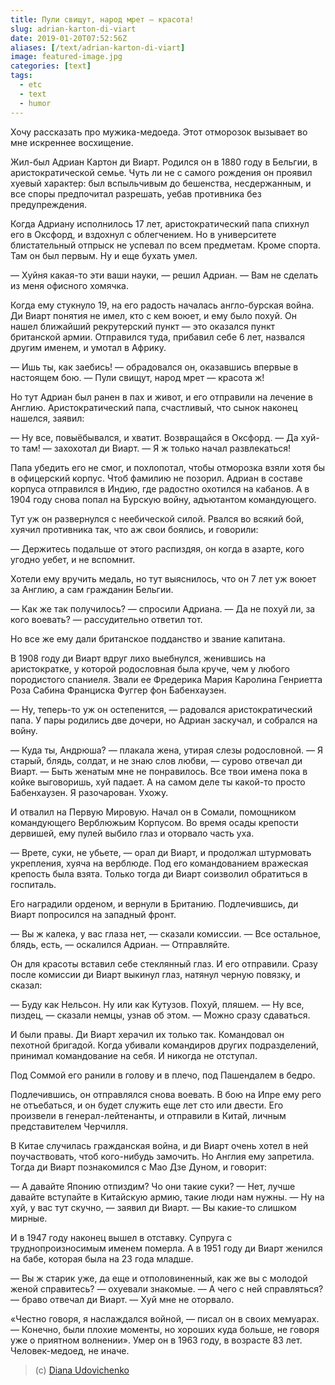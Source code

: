 ```yaml
---
title: Пули свищут, народ мрет — красота!
slug: adrian-karton-di-viart
date: 2019-01-20T07:52:56Z
aliases: [/text/adrian-karton-di-viart]
image: featured-image.jpg
categories: [text]
tags:
  - etc
  - text
  - humor
---
```


Хочу рассказать про мужика-медоеда. Этот отморозок вызывает во мне искреннее восхищение.

Жил-был Адриан Картон ди Виарт. Родился он в 1880 году в Бельгии, в аристократической семье. Чуть ли не с самого рождения он проявил хуевый характер: был вспыльчивым до бешенства, несдержанным, и все споры предпочитал разрешать, уебав противника без предупреждения.

Когда Адриану исполнилось 17 лет, аристократический папа спихнул его в Оксфорд, и вздохнул с облегчением. Но в университете блистательный отпрыск не успевал по всем предметам. Кроме спорта. Там он был первым. Ну и еще бухать умел.

— Хуйня какая-то эти ваши науки, — решил Адриан. — Вам не сделать из меня офисного хомячка.

<!--more-->

Когда ему стукнуло 19, на его радость началась англо-бурская война. Ди Виарт понятия не имел, кто с кем воюет, и ему было похуй. Он нашел ближайший рекрутерский пункт — это оказался пункт британской армии. Отправился туда, прибавил себе 6 лет, назвался другим именем, и умотал в Африку.

— Ишь ты, как заебись! — обрадовался он, оказавшись впервые в настоящем бою. — Пули свищут, народ мрет — красота ж!

Но тут Адриан был ранен в пах и живот, и его отправили на лечение в Англию. Аристократический папа, счастливый, что сынок наконец нашелся, заявил:

— Ну все, повыёбывался, и хватит. Возвращайся в Оксфорд.
— Да хуй-то там! — захохотал ди Виарт. — Я ж только начал развлекаться!

Папа убедить его не смог, и похлопотал, чтобы отморозка взяли хотя бы в офицерский корпус. Чтоб фамилию не позорил. Адриан в составе корпуса отправился в Индию, где радостно охотился на кабанов. А в 1904 году снова попал на Бурскую войну, адъютантом командующего.

Тут уж он развернулся с неебической силой. Рвался во всякий бой, хуячил противника так, что аж свои боялись, и говорили:

— Держитесь подальше от этого распиздяя, он когда в азарте, кого угодно уебет, и не вспомнит.

Хотели ему вручить медаль, но тут выяснилось, что он 7 лет уж воюет за Англию, а сам гражданин Бельгии.

— Как же так получилось? — спросили Адриана.
— Да не похуй ли, за кого воевать? — рассудительно ответил тот.

Но все же ему дали британское подданство и звание капитана.

В 1908 году ди Виарт вдруг лихо выебнулся, женившись на аристократке, у которой родословная была круче, чем у любого породистого спаниеля. Звали ее Фредерика Мария Каролина Генриетта Роза Сабина Франциска Фуггер фон Бабенхаузен.

— Ну, теперь-то уж он остепенится, — радовался аристократический папа.
У пары родились две дочери, но Адриан заскучал, и собрался на войну.

— Куда ты, Андрюша? — плакала жена, утирая слезы родословной.
— Я старый, блядь, солдат, и не знаю слов любви, — сурово отвечал ди Виарт. — Быть женатым мне не понравилось. Все твои имена пока в койке выговоришь, хуй падает. А на самом деле ты какой-то просто Бабенхаузен. Я разочарован. Ухожу.

И отвалил на Первую Мировую. Начал он в Сомали, помощником командующего Верблюжьим Корпусом. Во время осады крепости дервишей, ему пулей выбило глаз и оторвало часть уха.

— Врете, суки, не убьете, — орал ди Виарт, и продолжал штурмовать укрепления, хуяча на верблюде. Под его командованием вражеская крепость была взята. Только тогда ди Виарт соизволил обратиться в госпиталь.

Его наградили орденом, и вернули в Британию. Подлечившись, ди Виарт попросился на западный фронт.

— Вы ж калека, у вас глаза нет, — сказали комиссии.
— Все остальное, блядь, есть, — оскалился Адриан. — Отправляйте.

Он для красоты вставил себе стеклянный глаз. И его отправили. Сразу после комиссии ди Виарт выкинул глаз, натянул черную повязку, и сказал:

— Буду как Нельсон. Ну или как Кутузов. Похуй, пляшем.
— Ну все, пиздец, — сказали немцы, узнав об этом. — Можно сразу сдаваться.

И были правы. Ди Виарт херачил их только так. Командовал он пехотной бригадой. Когда убивали командиров других подразделений, принимал командование на себя. И никогда не отступал.

Под Соммой его ранили в голову и в плечо, под Пашендалем в бедро.

Подлечившись, он отправлялся снова воевать. В бою на Ипре ему рего не отъебаться, и он будет служить еще лет сто или двести. Его произвели в генерал-лейтенанты, и отправили в Китай, личным представителем Черчилля.

В Китае случилась гражданская война, и ди Виарт очень хотел в ней поучаствовать, чтоб кого-нибудь замочить. Но Англия ему запретила. Тогда ди Виарт познакомился с Мао Дзе Дуном, и говорит:

— А давайте Японию отпиздим? Чо они такие суки?
— Нет, лучше давайте вступайте в Китайскую армию, такие люди нам нужны.
— Ну на хуй, у вас тут скучно, — заявил ди Виарт. — Вы какие-то слишком мирные.

И в 1947 году наконец вышел в отставку. Супруга с труднопроизносимым именем померла. А в 1951 году ди Виарт женился на бабе, которая была на 23 года младше.

— Вы ж старик уже, да еще и отполовиненный, как же вы с молодой женой справитесь? — охуевали знакомые.
— А чего с ней справляться? — браво отвечал ди Виарт. — Хуй мне не оторвало.

«Честно говоря, я наслаждался войной, — писал он в своих мемуарах. — Конечно, были плохие моменты, но хороших куда больше, не говоря уже о приятном волнении».
Умер он в 1963 году, в возрасте 83 лет. Человек-медоед, не иначе.

> (с) [Diana Udovichenko](https://www.facebook.com/photo.php?fbid=2033576030224205&set=a.1489998327915314.1073741831.100007154835395&type=3&hc_location=ufi)
